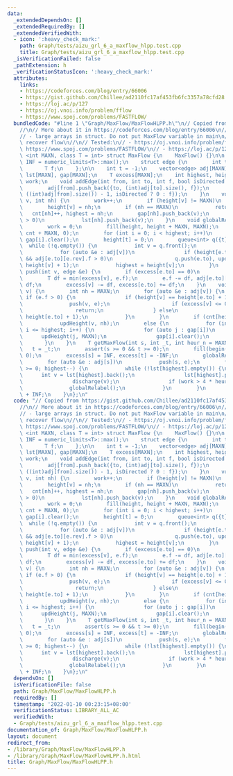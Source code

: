 ```yaml
---
data:
  _extendedDependsOn: []
  _extendedRequiredBy: []
  _extendedVerifiedWith:
  - icon: ':heavy_check_mark:'
    path: Graph/tests/aizu_grl_6_a_maxflow_hlpp.test.cpp
    title: Graph/tests/aizu_grl_6_a_maxflow_hlpp.test.cpp
  _isVerificationFailed: false
  _pathExtension: h
  _verificationStatusIcon: ':heavy_check_mark:'
  attributes:
    links:
    - https://codeforces.com/blog/entry/66006
    - https://gist.github.com/Chillee/ad2110fc17af453fb6fc3357a78cfd28
    - https://loj.ac/p/127
    - https://oj.vnoi.info/problem/fflow
    - https://www.spoj.com/problems/FASTFLOW/
  bundledCode: "#line 1 \"Graph/MaxFlow/MaxFlowHLPP.h\"\n// Copied from https://gist.github.com/Chillee/ad2110fc17af453fb6fc3357a78cfd28\n\
    //\n// More about it in https://codeforces.com/blog/entry/66006\n//\n// Notes:\n\
    // - large arrays in struct. Do not put MaxFlow variable in main\n// - cannot\
    \ recover flow\n//\n// Tested:\n// - https://oj.vnoi.info/problem/fflow\n// -\
    \ https://www.spoj.com/problems/FASTFLOW/\n// - https://loj.ac/p/127\n\ntemplate\
    \ <int MAXN, class T = int> struct MaxFlow {\n    MaxFlow() {}\n\n    const T\
    \ INF = numeric_limits<T>::max();\n    struct edge {\n        int to, rev;\n \
    \       T f;\n    };\n\n    int t = -1;\n    vector<edge> adj[MAXN];\n    vector<int>\
    \ lst[MAXN], gap[MAXN];\n    T excess[MAXN];\n    int highest, height[MAXN], cnt[MAXN],\
    \ work;\n    void addEdge(int from, int to, int f, bool isDirected = true) {\n\
    \        adj[from].push_back({to, (int)adj[to].size(), f});\n        adj[to].push_back({from,\
    \ ((int)adj[from].size()) - 1, isDirected ? 0 : f});\n    }\n    void updHeight(int\
    \ v, int nh) {\n        work++;\n        if (height[v] != MAXN)\n            cnt[height[v]]--;\n\
    \        height[v] = nh;\n        if (nh == MAXN)\n            return;\n     \
    \   cnt[nh]++, highest = nh;\n        gap[nh].push_back(v);\n        if (excess[v]\
    \ > 0)\n            lst[nh].push_back(v);\n    }\n    void globalRelabel() {\n\
    \        work = 0;\n        fill(height, height + MAXN, MAXN);\n        fill(cnt,\
    \ cnt + MAXN, 0);\n        for (int i = 0; i < highest; i++)\n            lst[i].clear(),\
    \ gap[i].clear();\n        height[t] = 0;\n        queue<int> q({t});\n      \
    \  while (!q.empty()) {\n            int v = q.front();\n            q.pop();\n\
    \            for (auto &e : adj[v])\n                if (height[e.to] == MAXN\
    \ && adj[e.to][e.rev].f > 0)\n                    q.push(e.to), updHeight(e.to,\
    \ height[v] + 1);\n            highest = height[v];\n        }\n    }\n    void\
    \ push(int v, edge &e) {\n        if (excess[e.to] == 0)\n            lst[height[e.to]].push_back(e.to);\n\
    \        T df = min(excess[v], e.f);\n        e.f -= df, adj[e.to][e.rev].f +=\
    \ df;\n        excess[v] -= df, excess[e.to] += df;\n    }\n    void discharge(int\
    \ v) {\n        int nh = MAXN;\n        for (auto &e : adj[v]) {\n           \
    \ if (e.f > 0) {\n                if (height[v] == height[e.to] + 1) {\n     \
    \               push(v, e);\n                    if (excess[v] <= 0)\n       \
    \                 return;\n                } else\n                    nh = min(nh,\
    \ height[e.to] + 1);\n            }\n        }\n        if (cnt[height[v]] > 1)\n\
    \            updHeight(v, nh);\n        else {\n            for (int i = height[v];\
    \ i <= highest; i++) {\n                for (auto j : gap[i])\n              \
    \      updHeight(j, MAXN);\n                gap[i].clear();\n            }\n \
    \       }\n    }\n    T getMaxFlow(int s, int _t, int heur_n = MAXN) {\n     \
    \   t = _t;\n        assert(s >= 0 && t >= 0);\n        fill(begin(excess), end(excess),\
    \ 0);\n        excess[s] = INF, excess[t] = -INF;\n        globalRelabel();\n\
    \        for (auto &e : adj[s])\n            push(s, e);\n        for (; highest\
    \ >= 0; highest--) {\n            while (!lst[highest].empty()) {\n          \
    \      int v = lst[highest].back();\n                lst[highest].pop_back();\n\
    \                discharge(v);\n                if (work > 4 * heur_n)\n     \
    \               globalRelabel();\n            }\n        }\n        return excess[t]\
    \ + INF;\n    }\n};\n"
  code: "// Copied from https://gist.github.com/Chillee/ad2110fc17af453fb6fc3357a78cfd28\n\
    //\n// More about it in https://codeforces.com/blog/entry/66006\n//\n// Notes:\n\
    // - large arrays in struct. Do not put MaxFlow variable in main\n// - cannot\
    \ recover flow\n//\n// Tested:\n// - https://oj.vnoi.info/problem/fflow\n// -\
    \ https://www.spoj.com/problems/FASTFLOW/\n// - https://loj.ac/p/127\n\ntemplate\
    \ <int MAXN, class T = int> struct MaxFlow {\n    MaxFlow() {}\n\n    const T\
    \ INF = numeric_limits<T>::max();\n    struct edge {\n        int to, rev;\n \
    \       T f;\n    };\n\n    int t = -1;\n    vector<edge> adj[MAXN];\n    vector<int>\
    \ lst[MAXN], gap[MAXN];\n    T excess[MAXN];\n    int highest, height[MAXN], cnt[MAXN],\
    \ work;\n    void addEdge(int from, int to, int f, bool isDirected = true) {\n\
    \        adj[from].push_back({to, (int)adj[to].size(), f});\n        adj[to].push_back({from,\
    \ ((int)adj[from].size()) - 1, isDirected ? 0 : f});\n    }\n    void updHeight(int\
    \ v, int nh) {\n        work++;\n        if (height[v] != MAXN)\n            cnt[height[v]]--;\n\
    \        height[v] = nh;\n        if (nh == MAXN)\n            return;\n     \
    \   cnt[nh]++, highest = nh;\n        gap[nh].push_back(v);\n        if (excess[v]\
    \ > 0)\n            lst[nh].push_back(v);\n    }\n    void globalRelabel() {\n\
    \        work = 0;\n        fill(height, height + MAXN, MAXN);\n        fill(cnt,\
    \ cnt + MAXN, 0);\n        for (int i = 0; i < highest; i++)\n            lst[i].clear(),\
    \ gap[i].clear();\n        height[t] = 0;\n        queue<int> q({t});\n      \
    \  while (!q.empty()) {\n            int v = q.front();\n            q.pop();\n\
    \            for (auto &e : adj[v])\n                if (height[e.to] == MAXN\
    \ && adj[e.to][e.rev].f > 0)\n                    q.push(e.to), updHeight(e.to,\
    \ height[v] + 1);\n            highest = height[v];\n        }\n    }\n    void\
    \ push(int v, edge &e) {\n        if (excess[e.to] == 0)\n            lst[height[e.to]].push_back(e.to);\n\
    \        T df = min(excess[v], e.f);\n        e.f -= df, adj[e.to][e.rev].f +=\
    \ df;\n        excess[v] -= df, excess[e.to] += df;\n    }\n    void discharge(int\
    \ v) {\n        int nh = MAXN;\n        for (auto &e : adj[v]) {\n           \
    \ if (e.f > 0) {\n                if (height[v] == height[e.to] + 1) {\n     \
    \               push(v, e);\n                    if (excess[v] <= 0)\n       \
    \                 return;\n                } else\n                    nh = min(nh,\
    \ height[e.to] + 1);\n            }\n        }\n        if (cnt[height[v]] > 1)\n\
    \            updHeight(v, nh);\n        else {\n            for (int i = height[v];\
    \ i <= highest; i++) {\n                for (auto j : gap[i])\n              \
    \      updHeight(j, MAXN);\n                gap[i].clear();\n            }\n \
    \       }\n    }\n    T getMaxFlow(int s, int _t, int heur_n = MAXN) {\n     \
    \   t = _t;\n        assert(s >= 0 && t >= 0);\n        fill(begin(excess), end(excess),\
    \ 0);\n        excess[s] = INF, excess[t] = -INF;\n        globalRelabel();\n\
    \        for (auto &e : adj[s])\n            push(s, e);\n        for (; highest\
    \ >= 0; highest--) {\n            while (!lst[highest].empty()) {\n          \
    \      int v = lst[highest].back();\n                lst[highest].pop_back();\n\
    \                discharge(v);\n                if (work > 4 * heur_n)\n     \
    \               globalRelabel();\n            }\n        }\n        return excess[t]\
    \ + INF;\n    }\n};\n"
  dependsOn: []
  isVerificationFile: false
  path: Graph/MaxFlow/MaxFlowHLPP.h
  requiredBy: []
  timestamp: '2022-01-10 00:23:15+08:00'
  verificationStatus: LIBRARY_ALL_AC
  verifiedWith:
  - Graph/tests/aizu_grl_6_a_maxflow_hlpp.test.cpp
documentation_of: Graph/MaxFlow/MaxFlowHLPP.h
layout: document
redirect_from:
- /library/Graph/MaxFlow/MaxFlowHLPP.h
- /library/Graph/MaxFlow/MaxFlowHLPP.h.html
title: Graph/MaxFlow/MaxFlowHLPP.h
---
```


